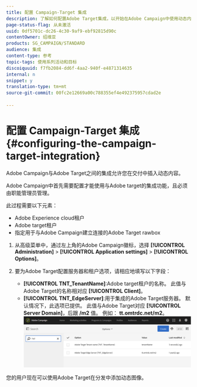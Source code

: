 ```yaml
---
title: 配置 Campaign-Target 集成
description: 了解如何配置Adobe Target集成，以开始在Adobe Campaign中使用动态内容。
page-status-flag: 从未激活
uuid: 0df5701c-dc26-4c30-9af9-ebf92815d90c
contentOwner: 绍维亚
products: SG_CAMPAIGN/STANDARD
audience: 集成
content-type: 参考
topic-tags: 使用系列活动和目标
discoiquuid: f7fb2084-dd6f-4aa2-940f-e4871314635
internal: n
snippet: y
translation-type: tm+mt
source-git-commit: 00fc2e12669a00c788355ef4e492375957cdad2e

---
```



# 配置 Campaign-Target 集成{#configuring-the-campaign-target-integration}

Adobe Campaign与Adobe Target之间的集成允许您在交付中插入动态内容。

Adobe Campaign中首先需要配置才能使用与Adobe target的集成功能，且必须由职能管理员管理。

此过程需要以下元素：

* Adobe Experience cloud租户
* Adobe target租户
* 指定用于与Adobe Campaign建立连接的Adobe Target rawbox

1. 从高级菜单中，通过左上角的Adobe Campaign徽标，选择 **[!UICONTROL Administration]** &gt; **[!UICONTROL Application settings]** &gt; **[!UICONTROL Options]**。
1. 要为Adobe Target配置服务器和租户选项，请相应地填写以下字段：

   * **[!UICONTROL TNT_TenantName]**:Adobe target租户的名称。 此值与Adobe Target的名称相对应 **[!UICONTROL Client]**。
   * **[!UICONTROL TNT_EdgeServer]**:用于集成的Adobe Target服务器。 默认情况下，此选项已提供。 此值与Adobe Target对应 **[!UICONTROL Server Domain]**，后跟 **/m2** 值。 例如： **tt.omtrdc.net/m2**。
   ![](assets/tar_options.png)

您的用户现在可以使用Adobe Target在分发中添加动态图像。
